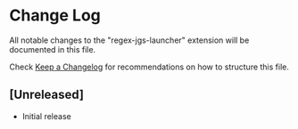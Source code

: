 # Change Log

All notable changes to the "regex-jgs-launcher" extension will be documented in this file.

Check [Keep a Changelog](http://keepachangelog.com/) for recommendations on how to structure this file.

## [Unreleased]

- Initial release